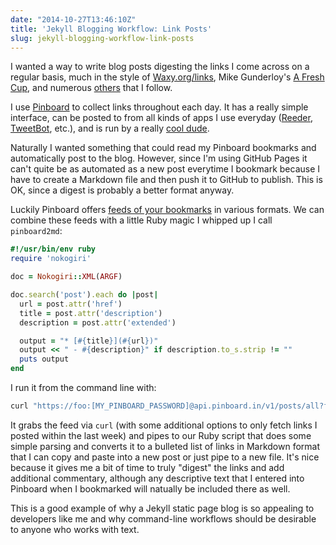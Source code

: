 ```yaml
---
date: "2014-10-27T13:46:10Z"
title: 'Jekyll Blogging Workflow: Link Posts'
slug: jekyll-blogging-workflow-link-posts
---
```

I wanted a way to write blog posts digesting the links I come across on a regular basis, much in the style of [Waxy.org/links](http://waxy.org/links/), Mike Gunderloy's [A Fresh Cup](http://afreshcup.com/home/category/double-shot), and numerous [others](http://chneukirchen.org/trivium/) that I follow.

I use [Pinboard](https://pinboard.in/) to collect links throughout each day. It has a really simple interface, can be posted to from all kinds of apps I use everyday ([Reeder](http://reederapp.com/), [TweetBot](http://tapbots.com/software/tweetbot/), etc.), and is run by a really [cool dude](http://idlewords.com/).

Naturally I wanted something that could read my Pinboard bookmarks and automatically post to the blog. However, since I'm using GitHub Pages it can't quite be as automated as a new post everytime I bookmark because I have to create a Markdown file and then push it to GitHub to publish. This is OK, since a digest is probably a better format anyway.

Luckily Pinboard offers [feeds of your bookmarks](https://pinboard.in/howto/#rss) in various formats. We can combine these feeds with a little Ruby magic I whipped up I call `pinboard2md`:

```ruby
#!/usr/bin/env ruby
require 'nokogiri'

doc = Nokogiri::XML(ARGF)

doc.search('post').each do |post|
  url = post.attr('href')
  title = post.attr('description')
  description = post.attr('extended')

  output = "* [#{title}](#{url})"
  output << " - #{description}" if description.to_s.strip != ""
  puts output
end
```

I run it from the command line with:

```bash
curl "https://foo:[MY_PINBOARD_PASSWORD]@api.pinboard.in/v1/posts/all?fromdt=2014-10-17" | pinboard2md
```

It grabs the feed via `curl` (with some additional options to only fetch links I posted within the last week) and pipes to our Ruby script that does some simple parsing and converts it to a bulleted list of links in Markdown format that I can copy and paste into a new post or just pipe to a new file. It's nice because it gives me a bit of time to truly "digest" the links and add additional commentary, although any descriptive text that I entered into Pinboard when I bookmarked will natually be included there as well.

This is a good example of why a Jekyll static page blog is so appealing to developers like me and why command-line workflows should be desirable to anyone who works with text.
